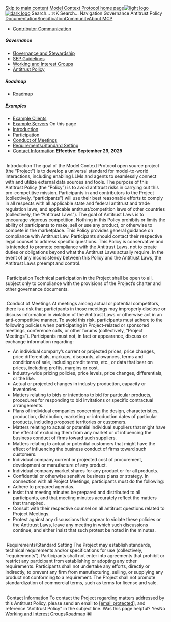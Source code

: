 [Skip to main content](#content-area)
[Model Context Protocol home page![light logo](https://mintcdn.com/mcp/4ZXF1PrDkEaJvXpn/logo/light.svg?fit=max&auto=format&n=4ZXF1PrDkEaJvXpn&q=85&s=4498cb8a57d574005f3dca62bdd49c95)![dark logo](https://mintcdn.com/mcp/4ZXF1PrDkEaJvXpn/logo/dark.svg?fit=max&auto=format&n=4ZXF1PrDkEaJvXpn&q=85&s=c0687c003f8f2cbdb24772ab4c8a522c)](/)
Search...
⌘K
Search...
Navigation
Governance
Antitrust Policy
[Documentation](/docs/getting-started/intro)[Specification](/specification/2025-06-18)[Community](/community/communication)[About MCP](/about)
 * [Contributor Communication](/community/communication)
##### Governance
 * [Governance and Stewardship](/community/governance)
 * [SEP Guidelines](/community/sep-guidelines)
 * [Working and Interest Groups](/community/working-interest-groups)
 * [Antitrust Policy](/community/antitrust)
##### Roadmap
 * [Roadmap](/development/roadmap)
##### Examples
 * [Example Clients](/clients)
 * [Example Servers](/examples)
On this page
 * [Introduction](#introduction)
 * [Participation](#participation)
 * [Conduct of Meetings](#conduct-of-meetings)
 * [Requirements/Standard Setting](#requirements%2Fstandard-setting)
 * [Contact Information](#contact-information)
**Effective: September 29, 2025**
## 
[​](#introduction)
Introduction
The goal of the Model Context Protocol open source project (the “Project”) is to develop a universal standard for model-to-world interactions, including enabling LLMs and agents to seamlessly connect with and utilize external data sources and tools. The purpose of this Antitrust Policy (the “Policy”) is to avoid antitrust risks in carrying out this pro-competitive mission. Participants in and contributors to the Project (collectively, “participants”) will use their best reasonable efforts to comply in all respects with all applicable state and federal antitrust and trade regulation laws, and applicable antitrust/competition laws of other countries (collectively, the “Antitrust Laws”). The goal of Antitrust Laws is to encourage vigorous competition. Nothing in this Policy prohibits or limits the ability of participants to make, sell or use any product, or otherwise to compete in the marketplace. This Policy provides general guidance on compliance with Antitrust Law. Participants should contact their respective legal counsel to address specific questions. This Policy is conservative and is intended to promote compliance with the Antitrust Laws, not to create duties or obligations beyond what the Antitrust Laws actually require. In the event of any inconsistency between this Policy and the Antitrust Laws, the Antitrust Laws preempt and control.
## 
[​](#participation)
Participation
Technical participation in the Project shall be open to all, subject only to compliance with the provisions of the Project’s charter and other governance documents.
## 
[​](#conduct-of-meetings)
Conduct of Meetings
At meetings among actual or potential competitors, there is a risk that participants in those meetings may improperly disclose or discuss information in violation of the Antitrust Laws or otherwise act in an anti-competitive manner. To avoid this risk, participants must adhere to the following policies when participating in Project-related or sponsored meetings, conference calls, or other forums (collectively, “Project Meetings”). Participants must not, in fact or appearance, discuss or exchange information regarding:
 * An individual company’s current or projected prices, price changes, price differentials, markups, discounts, allowances, terms and conditions of sale, including credit terms, etc., or data that bear on prices, including profits, margins or cost.
 * Industry-wide pricing policies, price levels, price changes, differentials, or the like.
 * Actual or projected changes in industry production, capacity or inventories.
 * Matters relating to bids or intentions to bid for particular products, procedures for responding to bid invitations or specific contractual arrangements.
 * Plans of individual companies concerning the design, characteristics, production, distribution, marketing or introduction dates of particular products, including proposed territories or customers.
 * Matters relating to actual or potential individual suppliers that might have the effect of excluding them from any market or of influencing the business conduct of firms toward such suppliers.
 * Matters relating to actual or potential customers that might have the effect of influencing the business conduct of firms toward such customers.
 * Individual company current or projected cost of procurement, development or manufacture of any product.
 * Individual company market shares for any product or for all products.
 * Confidential or otherwise sensitive business plans or strategy.
In connection with all Project Meetings, participants must do the following:
 * Adhere to prepared agendas.
 * Insist that meeting minutes be prepared and distributed to all participants, and that meeting minutes accurately reflect the matters that transpired.
 * Consult with their respective counsel on all antitrust questions related to Project Meetings.
 * Protest against any discussions that appear to violate these policies or the Antitrust Laws, leave any meeting in which such discussions continue, and either insist that such protest be noted in the minutes.
## 
[​](#requirements%2Fstandard-setting)
Requirements/Standard Setting
The Project may establish standards, technical requirements and/or specifications for use (collectively, “requirements”). Participants shall not enter into agreements that prohibit or restrict any participant from establishing or adopting any other requirements. Participants shall not undertake any efforts, directly or indirectly, to prevent any firm from manufacturing, selling, or supplying any product not conforming to a requirement. The Project shall not promote standardization of commercial terms, such as terms for license and sale.
## 
[​](#contact-information)
Contact Information
To contact the Project regarding matters addressed by this Antitrust Policy, please send an email to [[email protected]](/cdn-cgi/l/email-protection#88e9e6fce1fcfafdfbfcc8e5e7ecede4ebe7e6fcedf0fcf8fae7fce7ebe7e4a6e1e7), and reference “Antitrust Policy” in the subject line.
Was this page helpful?
YesNo
[Working and Interest Groups](/community/working-interest-groups)[Roadmap](/development/roadmap)
⌘I